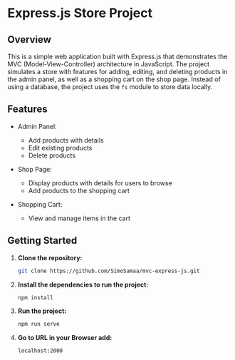 # Express.js Store Project

## Overview

This is a simple web application built with Express.js that demonstrates the MVC (Model-View-Controller) architecture in JavaScript. The project simulates a store with features for adding, editing, and deleting products in the admin panel, as well as a shopping cart on the shop page. Instead of using a database, the project uses the `fs` module to store data locally.

## Features

- Admin Panel:
  - Add products with details
  - Edit existing products
  - Delete products

- Shop Page:
  - Display products with details for users to browse
  - Add products to the shopping cart

- Shopping Cart:
  - View and manage items in the cart

## Getting Started

1. **Clone the repository:**

   ```bash
   git clone https://github.com/SimoSamaa/mvc-express-js.git

2. **Install the dependencies to run the project:**

   ```bash
   npm install

3. **Run the project:**

   ```bash
   npm run serve

4. **Go to URL in your Browser add:**

   ```bash
   localhost:2000
